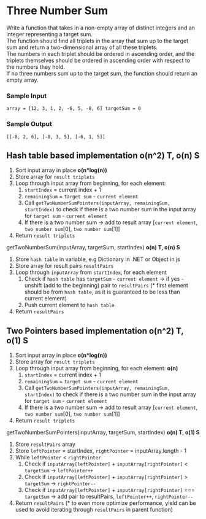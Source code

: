 # Three Number Sum

Write a function that takes in a non-empty array of distinct integers and an integer representing a target sum.  
The function should find all triplets in the array that sum up to the target sum and return a two-dimensional array of all these triplets.  
The numbers in each triplet should be ordered in ascending order, and the triplets themselves should be ordered in ascending order with respect to the numbers they hold.  
If no three numbers sum up to the target sum, the function should return an empty array. 

### Sample Input 
```
array = [12, 3, 1, 2, -6, 5, -8, 6] targetSum = 0 
```

### Sample Output 
```
[[-8, 2, 6], [-8, 3, 5], [-6, 1, 5]]
```

## Hash table based implementation o(n^2) T, o(n) S

1. Sort input array in place **o(n*log(n))**
2. Store array for `result triplets`
3. Loop through input array from beginning, for each element:
   1. `startIndex` = current index + 1 
   2. `remainingSum` = `target sum` - `current element`
   3. Call `getTwoNumberSumPointers(inputArray, remainingSum, startIndex)` to check if there is a two number sum in the input array for `target sum` - `current element`
   4. If there is a two number sum -> add to result array [`current element`, `two number sum`[0], `two number sum`[1]]
4. Return `result triplets` 

getTwoNumberSum(inputArray, targetSum, startIndex) **o(n) T, o(n) S**
1. Store `hash table` in variable, e.g Dictionary<T> in .NET or Object in js
2. Store array for result pairs `resultPairs`
3. Loop through `inputArray` from `startIndex`, for each element
   1. Check if `hash table` has `targetSum` - `current element` -> if yes - unshift (add to the beginning) pair to `resultPairs` (* first element should be from `hash table`, as it is guaranteed to be less than current element)
   2. Push current element to `hash table`
4. Return `resultPairs`

## Two Pointers based implementation o(n^2) T, o(1) S

1. Sort input array in place **o(n*log(n))**
2. Store array for `result triplets`
3. Loop through input array from beginning, for each element: **o(n)**
   1. `startIndex` = current index + 1 
   2. `remainingSum` = `target sum` - `current element`
   3. Call `getTwoNumberSumPointers(inputArray, remainingSum, startIndex)` to check if there is a two number sum in the input array for `target sum` - `current element`
   4. If there is a two number sum -> add to result array [`current element`, `two number sum`[0], `two number sum`[1]]
4. Return `result triplets` 


getTwoNumberSumPointers(inputArray, targetSum, startIndex) **o(n) T, o(1) S**
1. Store `resultPairs` array
2. Store `leftPointer` = startIndex, `rightPointer` = inputArray.length - 1
3. While `leftPointer` < `rightPointer`
   1. Check if `inputArray[leftPointer]` + `inputArray[rightPointer]` < `targetSum` -> `leftPointer++`
   2. Check if `inputArray[leftPointer]` + `inputArray[rightPointer]` > `targetSum` -> `rightPointer--`
   3. Check if `inputArray[leftPointer]` + `inputArray[rightPointer]` === `targetSum` -> add pair to resultPairs,  `leftPointer++`, `rightPointer--`
4. Return `resultPairs` (* to even more optimize performance, yield can be used to avoid iterating through `resultPairs` in parent function)